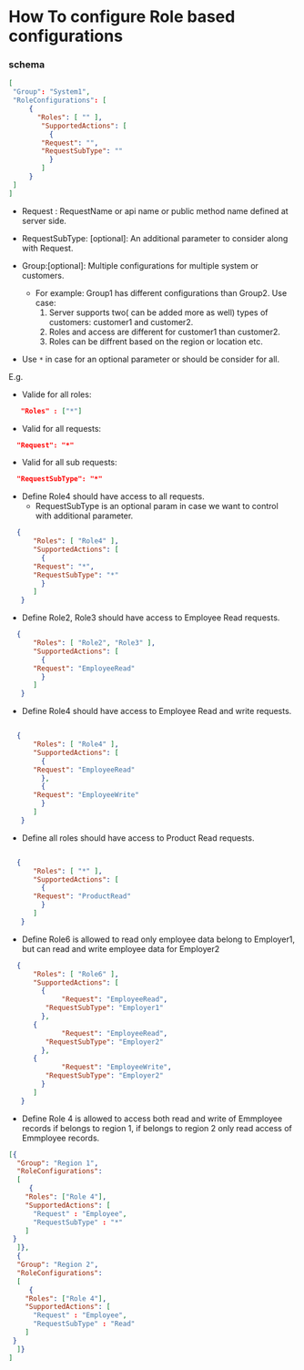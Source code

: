 # How To configure Role based configurations

### schema
```json
[
 "Group": "System1",
 "RoleConfigurations": [
	 {
	   "Roles": [ "" ],
	    "SupportedActions": [
	      {
		"Request": "",
		"RequestSubType": ""
	      }
	    ]
	 }
 ]
]
````
* Request : RequestName or api name or public method name defined at server side.
* RequestSubType: [optional]: An additional parameter to consider along with Request.
* Group:[optional]: Multiple configurations for multiple system or customers.  
  * For example: Group1 has different configurations than Group2.
  Use case: 
    1. Server supports two( can be added more as well) types of customers: customer1 and customer2.
    2. Roles and access are different for customer1 than customer2.
    3. Roles can be diffrent based on the region or location etc.
  
 * Use `*` in case for an optional parameter or should be consider for all.
 
E.g.
  * Valide for all roles:  
  
  ```json
     "Roles" : ["*"]
   ```
   * Valid for all requests:   
   ```json
     "Request": "*"
   ```   
   * Valid for all sub requests:
   ```json
     "RequestSubType": "*"
   ```
   
  * Define Role4 should have access to all requests. 
    * RequestSubType is an optional param in case we want to control with additional parameter.

  ```json
	{
	    "Roles": [ "Role4" ],
	    "SupportedActions": [
	      {
		"Request": "*",
		"RequestSubType": "*"
	      }
	    ]
	 }
   ```
 * Define Role2, Role3 should have access to Employee Read requests. 

  ```json
	{
	    "Roles": [ "Role2", "Role3" ],
	    "SupportedActions": [
	      {
		"Request": "EmployeeRead"
	      }
	    ]
	 }
   ```
 * Define Role4 should have access to Employee Read and write requests. 

  ```json
  
	{
	    "Roles": [ "Role4" ],
	    "SupportedActions": [
	      {
		"Request": "EmployeeRead"
	      },
	      {
		"Request": "EmployeeWrite"
	      }
	    ]
	 }
   ```
 * Define all roles should have access to Product Read requests. 
 
  ```json

	{
	    "Roles": [ "*" ], 
	    "SupportedActions": [
	      {
		"Request": "ProductRead"
	      }
	    ]
	 }
   ```
   
   * Define Role6 is allowed to read only employee data belong to Employer1, but can read and write employee data for Employer2

  ```json
	{
	    "Roles": [ "Role6" ],
	    "SupportedActions": [
	      {
		       "Request": "EmployeeRead",
           "RequestSubType": "Employer1"
	      },
        {
		       "Request": "EmployeeRead",
           "RequestSubType": "Employer2"
	      },
        {
		       "Request": "EmployeeWrite",
           "RequestSubType": "Employer2"
	      }
	    ]
	 }
   ```
   
   * Define Role 4 is allowed to access both read and write of Emmployee records if belongs to region 1, if belongs to region 2 only read access of Emmployee records.
   
   ```json
   [{   
     "Group": "Region 1",
     "RoleConfigurations": 
     [
        {
	   "Roles": ["Role 4"],
	   "SupportedActions": [
	     "Request" : "Employee",
	     "RequestSubType" : "*"
	   ]
	}
     ]},
     {
     "Group": "Region 2",
     "RoleConfigurations": 
     [
        {
	   "Roles": ["Role 4"],
	   "SupportedActions": [
	     "Request" : "Employee",
	     "RequestSubType" : "Read"
	   ]
	}
     ]}     
   ]
   
   ```
   
   
